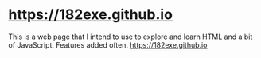 # https://182exe.github.io

This is a web page that I intend to use to explore and learn HTML and a bit of JavaScript. Features added often.
https://182exe.github.io
